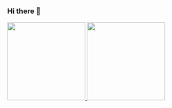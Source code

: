 ### Hi there 👋

<div>
  <a href="https://www.linkedin.com/in/leonardo-m-passos/">
  <img height="180em" src="https://github-readme-stats.vercel.app/api?username=passosleo&show_icons=true&theme=dark&include_all_commits=true&count_private=true"/>
  <img height="180em" src="https://github-readme-stats.vercel.app/api/top-langs/?username=passosleo&layout=compact&langs_count=20&theme=dark"/>
</div>
